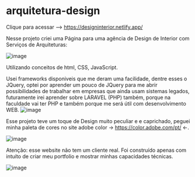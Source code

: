 # arquitetura-design

Clique para acessar --> https://designinterior.netlify.app/

Nesse projeto criei uma Página para uma agência de Design de Interior com Serviços de Arquiteturas:

![image](https://user-images.githubusercontent.com/104043012/186791837-8262e20c-d795-4239-ba15-6111852d5aea.png)

Utilizando conceitos de html, CSS, JavaScript.

Usei frameworks disponiveis que me deram uma facilidade, dentre esses o JQuery, optei por aprender um pouco de 
JQuery para me abrir possibilidades de trabalhar em empresas que ainda usam sistemas legados, futuramente irei
aprender sobre LARAVEL (PHP) também, porque na faculdade vai ter PHP e também porque me será útil com desenvolvimento
WEB.
![image](https://user-images.githubusercontent.com/104043012/186792262-8b964c88-137f-44e0-8dce-c6967fe5e5e4.png)

Esse projeto teve um toque de Design muito peculiar e e caprichado, peguei minha paleta de cores no site
adobe color -> https://color.adobe.com/pt/ <-.

![image](https://user-images.githubusercontent.com/104043012/186792299-552ca873-66ba-49a7-b2de-2d5f67ea103d.png)

Atenção: esse website não tem um cliente real. Foi construído apenas com intuíto de criar meu portfolio e mostrar
minhas capacidades técnicas.

![image](https://user-images.githubusercontent.com/104043012/186792433-140f0e44-a280-4010-ac90-c26fc65d5c72.png)
